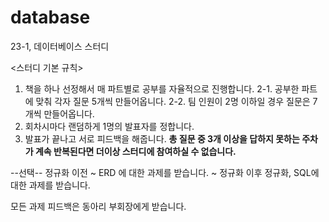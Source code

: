# database
23-1, 데이터베이스 스터디

<스터디 기본 규칙>
1. 책을 하나 선정해서 매 파트별로 공부를 자율적으로 진행합니다.
2-1. 공부한 파트에 맞춰 각자 질문 5개씩 만들어옵니다.
2-2. 팀 인원이 2명 이하일 경우 질문은 7개씩 만들어옵니다.
3. 회차시마다 랜덤하게 1명의 발표자를 정합니다.
4. 발표가 끝나고 서로 피드백을 해줍니다.
**총 질문 중 3개 이상을 답하지 못하는 주차가 계속 반복된다면 더이상 스터디에 참여하실 수 없습니다.**

--선택--
정규화 이전 ~
ERD 에 대한 과제를 받습니다.
~ 정규화 이후
정규화, SQL에 대한 과제를 받습니다.

모든 과제 피드백은 동아리 부회장에게 받습니다.
